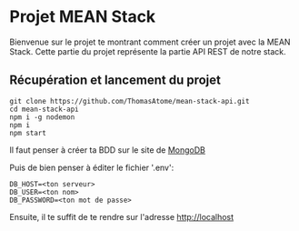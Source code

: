 # Projet MEAN Stack

Bienvenue sur le projet te montrant comment créer un projet avec la MEAN Stack.
Cette partie du projet représente la partie API REST de notre stack.

## Récupération et lancement du projet

```
git clone https://github.com/ThomasAtome/mean-stack-api.git
cd mean-stack-api
npm i -g nodemon
npm i
npm start
```

Il faut penser à créer ta BDD sur le site de [MongoDB](https://www.mongodb.com/cloud/atlas/lp/try2-fr)

Puis de bien penser à éditer le fichier '.env':

```
DB_HOST=<ton serveur>
DB_USER=<ton nom>
DB_PASSWORD=<ton mot de passe>
```

Ensuite, il te suffit de te rendre sur l'adresse [http://localhost](http://localhost)
